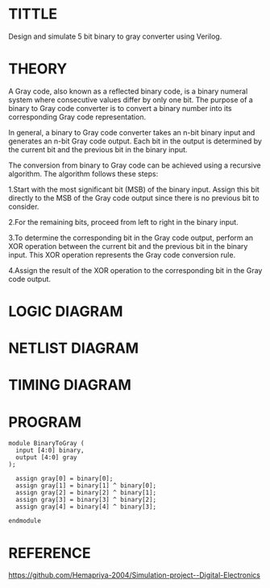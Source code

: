 # TITTLE 
Design and simulate 5 bit binary to gray converter using Verilog.
# THEORY

A Gray code, also known as a reflected binary code, is a binary numeral system where consecutive values differ by only one bit. The purpose of a binary to Gray code converter is to convert a binary number into its corresponding Gray code representation.

In general, a binary to Gray code converter takes an n-bit binary input and generates an n-bit Gray code output. Each bit in the output is determined by the current bit and the previous bit in the binary input.

The conversion from binary to Gray code can be achieved using a recursive algorithm. The algorithm follows these steps:

1.Start with the most significant bit (MSB) of the binary input. Assign this bit directly to the MSB of the Gray code output since there is no previous bit to consider.

2.For the remaining bits, proceed from left to right in the binary input.

3.To determine the corresponding bit in the Gray code output, perform an XOR operation between the current bit and the previous bit in the binary input. This XOR operation represents the Gray code conversion rule.

4.Assign the result of the XOR operation to the corresponding bit in the Gray code output.

# LOGIC DIAGRAM

# NETLIST DIAGRAM

# TIMING DIAGRAM

# PROGRAM
```
module BinaryToGray (
  input [4:0] binary,
  output [4:0] gray
);

  assign gray[0] = binary[0];
  assign gray[1] = binary[1] ^ binary[0];
  assign gray[2] = binary[2] ^ binary[1];
  assign gray[3] = binary[3] ^ binary[2];
  assign gray[4] = binary[4] ^ binary[3];

endmodule
```
# REFERENCE
https://github.com/Hemapriya-2004/Simulation-project--Digital-Electronics
